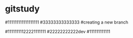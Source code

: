 # gitstudy
#111111111111111111
#33333333333333
#creating a new branch 

#11111111122221111111
#22222222222dev
#111111111111


